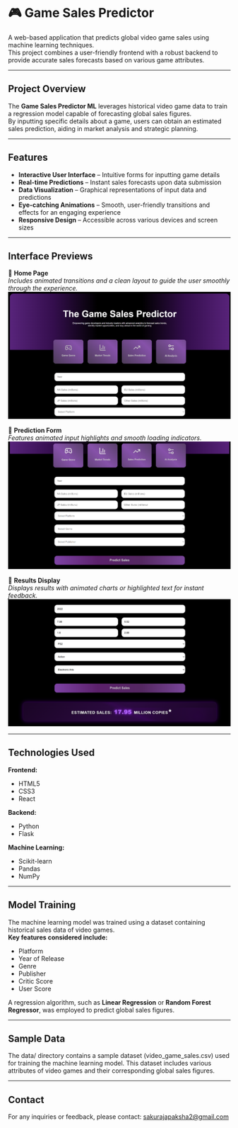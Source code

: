# 🎮 Game Sales Predictor 

A web-based application that predicts global video game sales using machine learning techniques.  
This project combines a user-friendly frontend with a robust backend to provide accurate sales forecasts based on various game attributes.

---

##  Project Overview

The **Game Sales Predictor ML** leverages historical video game data to train a regression model capable of forecasting global sales figures.  
By inputting specific details about a game, users can obtain an estimated sales prediction, aiding in market analysis and strategic planning.

---

##  Features

- **Interactive User Interface** – Intuitive forms for inputting game details  
- **Real-time Predictions** – Instant sales forecasts upon data submission  
- **Data Visualization** – Graphical representations of input data and predictions  
- **Eye-catching Animations** – Smooth, user-friendly transitions and effects for an engaging experience  
- **Responsive Design** – Accessible across various devices and screen sizes  


---

## Interface Previews

📌 **Home Page**  
*Includes animated transitions and a clean layout to guide the user smoothly through the experience.*  
![Home Page](https://github.com/samiho03/Game-Sales-Predictor-ML/blob/main/homepage)

📌 **Prediction Form**  
*Features animated input highlights and smooth loading indicators.*  
![Prediction Form](https://github.com/samiho03/Game-Sales-Predictor-ML/blob/main/PredictionForm)

📌 **Results Display**  
*Displays results with animated charts or highlighted text for instant feedback.*  
![Results Display](https://github.com/samiho03/Game-Sales-Predictor-ML/blob/main/Results)

---

## Technologies Used

**Frontend:**
- HTML5  
- CSS3  
- React 

**Backend:**
- Python  
- Flask  

**Machine Learning:**
- Scikit-learn  
- Pandas  
- NumPy  

---


## Model Training

The machine learning model was trained using a dataset containing historical sales data of video games.  
**Key features considered include:**
- Platform  
- Year of Release  
- Genre  
- Publisher  
- Critic Score  
- User Score  

A regression algorithm, such as **Linear Regression** or **Random Forest Regressor**, was employed to predict global sales figures.

---

## Sample Data


The data/ directory contains a sample dataset (video_game_sales.csv) used for training the machine learning model.
This dataset includes various attributes of video games and their corresponding global sales figures.

---

## Contact


For any inquiries or feedback, please contact:
sakurajapaksha2@gmail.com

